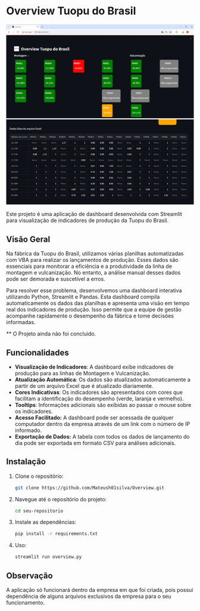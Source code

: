 # Overview Tuopu do Brasil

![Dashboard Overview](images/dashboard_overview.png)
![Dashboard Overview](images/tabela_overview.png)

Este projeto é uma aplicação de dashboard desenvolvida com Streamlit para visualização de indicadores de produção da Tuopu do Brasil.

## Visão Geral

Na fábrica da Tuopu do Brasil, utilizamos várias planilhas automatizadas com VBA para realizar os lançamentos de produção. Esses dados são essenciais para monitorar a eficiência e a produtividade da linha de montagem e vulcanização. No entanto, a análise manual desses dados pode ser demorada e suscetível a erros.

Para resolver esse problema, desenvolvemos uma dashboard interativa utilizando Python, Streamlit e Pandas. Esta dashboard compila automaticamente os dados das planilhas e apresenta uma visão em tempo real dos indicadores de produção. Isso permite que a equipe de gestão acompanhe rapidamente o desempenho da fábrica e tome decisões informadas.

** O Projeto ainda não foi concluído.

## Funcionalidades

- **Visualização de Indicadores**: A dashboard exibe indicadores de produção para as linhas de Montagem e Vulcanização.
- **Atualização Automática**: Os dados são atualizados automaticamente a partir de um arquivo Excel que é atualizado diariamente.
- **Cores Indicativas**: Os indicadores são apresentados com cores que facilitam a identificação do desempenho (verde, laranja e vermelho).
- **Tooltips**: Informações adicionais são exibidas ao passar o mouse sobre os indicadores.
- **Acesso Facilitado:** A dashboard pode ser acessada de qualquer computador dentro da empresa através de um link com o número de IP informado.
- **Exportação de Dados:** A tabela com todos os dados de lançamento do dia pode ser exportada em formato CSV para análises adicionais.

## Instalação

1. Clone o repositório:
   ```bash
   git clone https://github.com/Mateush01silva/Overview.git

2. Navegue até o repositório do projeto:
    ```bash
    cd seu-repositorio

3. Instale as dependências:
    ```bash
    pip install -r requirements.txt

4. Uso:
    ```bash
    streamlit run overview.py

## Observação

A aplicação só funcionará dentro da empresa em que foi criada, pois possui dependência de alguns arquivos exclusivos da empresa para o seu funcionamento.

